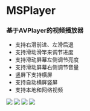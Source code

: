# MSPlayer
### 基于AVPlayer的视频播放器
* 支持右滑前进、左滑后退
* 支持滑动滑竿来调节进度
* 支持滑动屏幕左侧调节亮度
* 支持滑动屏幕右侧调节音量
* 竖屏下支持横屏
* 支持自动横屏竖屏
* 支持本地和网络视频

![](https://raw.githubusercontent.com/misslove1015/DemoPictures/master/MSPlayer1.png)
![](https://raw.githubusercontent.com/misslove1015/DemoPictures/master/MSPlayer2.jpg)
![](https://raw.githubusercontent.com/misslove1015/DemoPictures/master/MSPlayer3.jpg)
![](https://raw.githubusercontent.com/misslove1015/DemoPictures/master/MSPlayer4.jpg)

